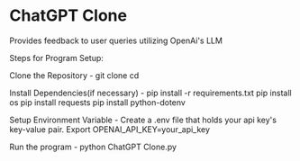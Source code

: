 # ChatGPT Clone
 Provides feedback to user queries utilizing OpenAi's LLM 

 
Steps for Program Setup:
 
 Clone the Repository - git clone <repository-url>
                        cd <repository-directory>
    
 Install Dependencies(if necessary) - pip install -r requirements.txt
                                      pip install os
                                      pip install requests
                                      pip install python-dotenv
    
 Setup Environment Variable - Create a .env file that holds your api key's key-value pair. Export OPENAI_API_KEY=your_api_key
    
 Run the program - python ChatGPT Clone.py